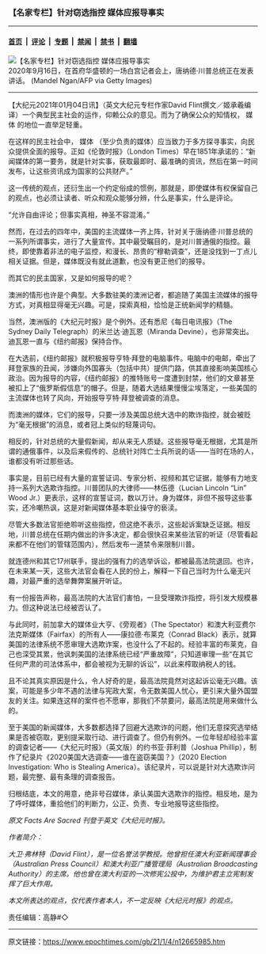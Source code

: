 ### 【名家专栏】针对窃选指控 媒体应报导事实

---

#### [首页](../../../..?n12665985) &nbsp;|&nbsp; [评论](../../../../../epoch-comment?n12665985) &nbsp;|&nbsp; [专题](../../../../../epoch-special?n12665985) &nbsp;|&nbsp; [禁闻](../../../../../epoch-news?n12665985) &nbsp;|&nbsp; [禁书](../../../../../books?n12665985) &nbsp;|&nbsp; [翻墙](https://github.com/gfw-breaker/nogfw/blob/master/README.md?n12665985)


<div><img alt="【名家专栏】针对窃选指控 媒体应报导事实" class="attachment-djy_600_400 size-djy_600_400 wp-post-image" src="https://i.epochtimes.com/assets/uploads/2021/01/trump-presser-700x420-600x400.jpg"/>
<div class="caption">
 2020年9月16日，在首府华盛顿的一场白宫记者会上，唐纳德·川普总统正在发表讲话。 (Mandel Ngan/AFP via Getty Images)
</div></div><hr/><div class="post_content" id="artbody" itemprop="articleBody">
 <!-- article content begin -->
 <p>
  【大纪元2021年01月04日讯】（英文大纪元专栏作家David Flint撰文／姬承羲编译）一个典型民主社会的运作，仰赖公众的意见。而为了确保公众的知情权，
  <ok href="https://www.epochtimes.com/gb/tag/%E5%AA%92%E4%BD%93.html">
   媒体
  </ok>
  的地位一直举足轻重。
 </p>
 <p>
  在这样的民主社会中，
  <ok href="https://www.epochtimes.com/gb/tag/%E5%AA%92%E4%BD%93.html">
   媒体
  </ok>
  （至少负责的媒体）应当致力于多方探寻事实，向民众提供全面的报导。正如《伦敦时报》（London Times）早在1851年承诺的：“新闻媒体的第一要务，就是针对实事，获取最即时、最准确的资讯，然后在第一时间发布，让这些资讯成为国家的公共财产。”
 </p>
 <p>
  这一传统的观点，还衍生出一个约定俗成的惯例，那就是，即使媒体有权保留自己的观点，也必须让读者、听众和观众能够分辨，什么是事实，什么是评论。
 </p>
 <p>
  “允许自由评论；但事实真相，神圣不容混淆。”
 </p>
 <p>
  然而，在过去的四年中，美国的主流媒体一齐上阵，针对关于唐纳德·川普总统的一系列所谓事实，进行了大量宣传。其中最受瞩目的，是对川普通俄的指控。最终，即使靠着非法的电子监控，和漫长、昂贵的“穆勒调查”，还是没找到一丁点儿相关证据。但是，媒体既没有就此道歉，也没有更正他们的报导。
 </p>
 <p>
  而其它的民主国家，又是如何报导的呢？
 </p>
 <p>
  澳洲的情形也许是个典型。大多数驻美的澳洲记者，都追随了美国主流媒体的报导方式，对真相显得毫无兴趣。可是，探索真相，恰恰是正统新闻学的精髓。
 </p>
 <p>
  当然，澳洲版的《大纪元时报》是个例外。还有悉尼《每日电讯报》（The Sydney Daily Telegraph）的米兰达·迪瓦恩（Miranda Devine），也非常突出。迪瓦恩一直与《纽约邮报》保持合作。
 </p>
 <p>
  在大选前，《纽约邮报》就积极报导亨特·拜登的电脑事件。电脑中的电邮，牵出了拜登家族的丑闻，涉嫌向外国寡头（包括中共）提供门路，供其直接影响美国核心政治。因为报导的内容，《纽约邮报》的推特账号一度遭到封禁，他们的文章甚至被扣上了“俄罗斯假信息”的帽子。但是，随着大选结果慢慢尘埃落定，一些美国的主流媒体也转了风向，开始报导亨特·拜登被调查的消息。
 </p>
 <p>
  而澳洲的媒体，它们的报导，只要一涉及美国总统大选中的欺诈指控，就会被贬为“毫无根据”的消息，或者冠上类似的轻蔑词句。
 </p>
 <p>
  相反的，针对总统的大量假新闻，却从来无人质疑。这些报导毫无根据，尤其是所谓的通俄事件，以及后来假传的、总统针对阵亡士兵所说的话——当时在场的人，谁都没有听过那些话。
 </p>
 <p>
  事实是，目前已经有大量的宣誓证词、专家分析、视频和其它证据，能够有力地支持一系列大选欺诈指控。川普团队的大律师——林伍德（Lucian Lincoln “Lin” Wood Jr.）更表示，这样的宣誓证词，数以万计。身为媒体，非但不报导这些事实，还冷嘲热讽，这是对新闻媒体基本职业操守的亵渎。
 </p>
 <p>
  尽管大多数法官拒绝聆听这些指控，但这绝不表示，这些起诉案缺乏证据。相反地，川普总统在任期内做出的许多决定，都会很快召来某些法官的听证（尽管看起来都不在他们的管辖范围内），然后发布一道禁令来限制川普。
 </p>
 <p>
  就连德州和其它17州联手，提出的强有力的选举诉讼，都被最高法院退回。也许，在未来某一天，这些大法官会看在人民的份上，解释一下自己当时为什么毫无兴趣，对最严重的选举舞弊案展开听证。
 </p>
 <p>
  有一份报告声称，最高法院的大法官们害怕，一旦受理欺诈指控，将引发大规模暴力。但这种说法已经被否认了。
 </p>
 <p>
  与此同时，前加拿大的媒体业大亨、《旁观者》（The Spectator）和澳大利亚费尔法克斯媒体（Fairfax）的所有人——康拉德·布莱克（Conrad Black）表示，就算美国的法律系统不愿审理大选欺诈案，也没什么了不起的。经验丰富的布莱克，自己也深受其累，他讽刺美国的法律系统已经“严重故障”，只知道审理一些“在其它任何严肃的司法体系中，都会被视为无聊的诉讼”，以此来榨取纳税人的钱。
 </p>
 <p>
  且不论其真实原因是什么，令人好奇的是，最高法院竟然对这起诉讼毫无兴趣。该案，可能是多少年不遇的法律与宪政大案，令无数美国人忧心，更引来大量外国盟友的关注。如果连这样的案件也不愿审，那我们不禁要问，最高法院是用来做什么的。
 </p>
 <p>
  至于美国的新闻媒体，大多数都选择了回避大选欺诈的问题，他们无意探究选举结果是否被窃取，更别提采取行动、进行调查了。但仍有例外。一位年轻却经验丰富的调查记者——《大纪元时报》（英文版）的约书亚·菲利普（Joshua Phillip），制作了纪录片《2020美国大选调查——谁在盗窃美国？》（2020 Election Investigation: Who is Stealing America）。该纪录片，可以说是针对大选欺诈问题，最完整、最有条理的调查报告。
 </p>
 <p>
  归根结底，本文的用意，绝非号召媒体，承认美国大选欺诈的指控。相反地，是为了呼吁媒体，重拾他们的判断力，公正、负责、专业地报导这些指控。
 </p>
 <p>
  <em>
   原文
   <ok href="https://www.theepochtimes.com/facts-are-sacred_3637019.html">
    Facts Are Sacred
   </ok>
   刊登于英文《大纪元时报》。
  </em>
 </p>
 <p>
  <em>
   作者简介：
  </em>
 </p>
 <p>
  <em>
   大卫·弗林特（David Flint），是一位名誉法学教授。他曾担任澳大利亚新闻理事会（Australian Press Council）和澳大利亚广播管理局（Australian Broadcasting Authority）的主席。他也曾在澳大利亚的一次修宪公投中，为维护君主立宪制发挥了巨大作用。
  </em>
 </p>
 <p>
  <em>
   本文所表达的观点，仅代表作者本人，不一定反映《大纪元时报》的观点。
  </em>
 </p>
 <p>
  责任编辑：高静#◇
 </p>
 <!-- article content end -->
 <div id="below_article_ad">
 </div>
</div>


---

原文链接：https://www.epochtimes.com/gb/21/1/4/n12665985.htm